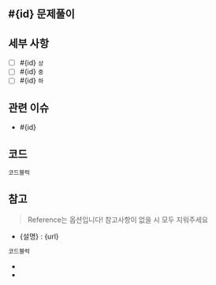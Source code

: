 ## #{id} 문제풀이

## 세부 사항
- [ ] #{id} `상`
- [ ] #{id} `중`
- [ ] #{id} `하`

## 관련 이슈
- #{id}

## 코드
```python
코드블럭
```


## 참고
> Reference는 옵션입니다! 참고사항이 없을 시 모두 지워주세요
- {설명} : {url}
```python
코드블럭
```
- 
- 